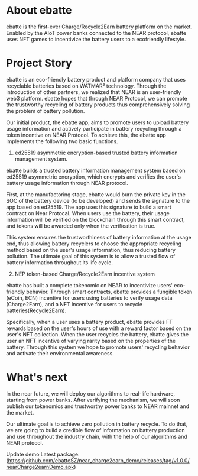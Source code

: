 # About ebatte

ebatte is the first-ever Charge/Recycle2Earn battery platform on the market. Enabled by the AIoT power banks connected to the NEAR protocol, ebatte uses NFT games to incentivize the battery users to a ecofriendly lifestyle.

# Project Story

ebatte is an eco-friendly battery product and platform company that uses recyclable batteries based on WATMAR³ technology. Through the introduction of other partners, we realized that NEAR is an user-friendly web3 platform. ebatte hopes that through NEAR Protocol, we can promote the trustworthy recycling of battery products  thus comprehensively solving the problem of battery pollution.

Our initial product, the ebatte app, aims to promote users to upload battery usage information and actively participate in battery recycling through a token incentive on NEAR Protocol. To achieve this, the ebatte app implements the following two basic functions.

1. ed25519 asymmetric encryption-based trusted battery information management system.

ebatte builds a trusted battery information management system based on ed25519 asymmetric encryption, which encrypts and verifies the user's battery usage information through NEAR protocol.

First, at the manufactoring stage, ebatte would burn the private key in the SOC of the battery device (to be developed) and sends the signature to the app based on ed25519. The app uses this signature to build a smart contract on Near Protocal. When users use the battery, their usage information will be verified on the blockchain through this smart contract, and tokens will be awarded only when the verification is true.

This system ensures the trustworthiness of battery information at the usage end, thus allowing battery recyclers to choose the appropriate recycling method based on the user's usage information, thus reducing battery pollution. The ultimate goal of this system is to allow a trusted flow of battery information throughout its life cycle.

2. NEP token-based Charge/Recycle2Earn incentive system

ebatte has built a complete tokenomic on NEAR to incentivize users' eco-friendly behavior. Through smart contracts, ebatte provides a fungible token (eCoin, ECN) incentive for users using batteries to verify usage data (Charge2Earn), and a NFT incentive for users to recycle batteries(Recycle2Earn).

Specifically, when a user uses a battery product, ebatte provides FT rewards based on the user's hours of use with a reward factor based on the user's NFT collection. When the user recycles the battery, ebatte gives the user an NFT incentive of varying rarity based on the properties of the battery. Through this system we hope to promote users' recycling behavior and activate their environmental awareness.

# What's next

In the near future, we will deploy our algorithms to real-life hardware, starting from power banks. After verifying the mechanism, we will soon publish our tokenomics and trustworthy power banks to NEAR mainnet and the market.

Our ultimate goal is to achieve zero pollution in battery recycle. To do that, we are going to build a credible flow of information on battery production and use throughout the industry chain, with the help of our algorithms and NEAR protocol.

Update demo
Latest package: (https://github.com/ebatteSZ/near_charge2earn_demo/releases/tag/v1.0.0/nearCharge2earnDemo.apk)

